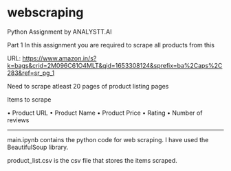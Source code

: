 # webscraping
Python Assignment by ANALYSTT.AI

Part 1
In this assignment you are required to scrape all products from this

URL: https://www.amazon.in/s?k=bags&crid=2M096C61O4MLT&qid=1653308124&sprefix=ba%2Caps%2C283&ref=sr_pg_1

Need to scrape atleast 20 pages of product listing pages

Items to scrape

• Product URL
• Product Name
• Product Price
• Rating
• Number of reviews

------------------------------------------------------------------------------------------------------------------------

main.ipynb contains the python code for web scraping. I have used the BeautifulSoup library.

product_list.csv is the csv file that stores the items scraped.


